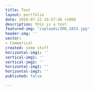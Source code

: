 ```yaml
---
title: Test
layout: portfolio
date: 2018-07-22 19:57:46 +1000
description: this is a test
featured-img: "/uploads/IMG_1833.jpg"
header-img: ''
sector:
- Commerical
created: some stuff
horizontal-img1: ''
vertical-img1: ''
vertical-img2: ''
horizontal-img2: ''
horizontal-img3: ''
published: false

---
```

